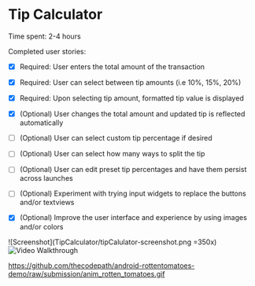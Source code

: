 Tip Calculator
=============


Time spent: 2-4 hours


Completed user stories: 

 * [x] Required: User enters the total amount of the transaction
 * [x] Required: User can select between tip amounts (i.e 10%, 15%, 20%)
 * [x] Required: Upon selecting tip amount, formatted tip value is displayed
 * [x] (Optional) User changes the total amount and updated tip is reflected automatically
 * [ ] (Optional) User can select custom tip percentage if desired
 * [ ] (Optional) User can select how many ways to split the tip
 * [ ] (Optional) User can edit preset tip percentages and have them persist across launches
 * [ ] (Optional) Experiment with trying input widgets to replace the buttons and/or textviews
 * [x] (Optional) Improve the user interface and experience by using images and/or colors
 
 
 ![Screenshot](TipCalculator/tipCalulator-screenshot.png =350x)
 ![Video Walkthrough](TipCalculator/tipCalulator-video.gif)
 

https://github.com/thecodepath/android-rottentomatoes-demo/raw/submission/anim_rotten_tomatoes.gif
 
